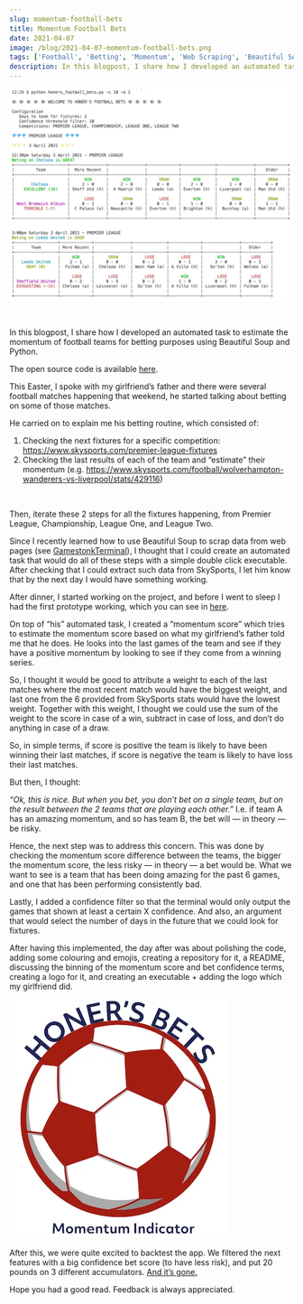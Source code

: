 ```yaml
---
slug: momentum-football-bets
title: Momentum Football Bets
date: 2021-04-07
image: /blog/2021-04-07-momentum-football-bets.png
tags: ['Football', 'Betting', 'Momentum', 'Web Scraping', 'Beautiful Soup', 'Python']
description: In this blogpost, I share how I developed an automated task to estimate the momentum of football teams for betting purposes using Beautiful Soup and Python.
---
```


<p align="center">
    <img width="600" src="/blog/2021-04-07-momentum-football-bets.png"/>
</p>

<br />

In this blogpost, I share how I developed an automated task to estimate the momentum of football teams for betting purposes using Beautiful Soup and Python.

The open source code is available [here](https://github.com/DidierRLopes/momentum-football-bets).

<!-- truncate -->

<div style={{borderTop: '1px solid #0088CC', margin: '1.5em 0'}} />

This Easter, I spoke with my girlfriend’s father and there were several football matches happening that weekend, he started talking about betting on some of those matches.

He carried on to explain me his betting routine, which consisted of:

1. Checking the next fixtures for a specific competition: https://www.skysports.com/premier-league-fixtures
2. Checking the last results of each of the team and “estimate” their momentum (e.g. https://www.skysports.com/football/wolverhampton-wanderers-vs-liverpool/stats/429116)

<br />

Then, iterate these 2 steps for all the fixtures happening, from Premier League, Championship, League One, and League Two.

Since I recently learned how to use Beautiful Soup to scrap data from web pages (see [GamestonkTerminal](https://dro-lopes.medium.com/gamestonk-terminal-the-next-best-thing-after-bloomberg-terminal-a263c001a61f)), I thought that I could create an automated task that would do all of these steps with a simple double click executable. After checking that I could extract such data from SkySports, I let him know that by the next day I would have something working.

After dinner, I started working on the project, and before I went to sleep I had the first prototype working, which you can see in [here](https://github.com/DidierRLopes/momentum-football-bets).

On top of “his” automated task, I created a “momentum score” which tries to estimate the momentum score based on what my girlfriend’s father told me that he does. He looks into the last games of the team and see if they have a positive momentum by looking to see if they come from a winning series.

So, I thought it would be good to attribute a weight to each of the last matches where the most recent match would have the biggest weight, and last one from the 6 provided from SkySports stats would have the lowest weight. Together with this weight, I thought we could use the sum of the weight to the score in case of a win, subtract in case of loss, and don’t do anything in case of a draw.

So, in simple terms, if score is positive the team is likely to have been winning their last matches, if score is negative the team is likely to have loss their last matches.

But then, I thought:

_“Ok, this is nice. But when you bet, you don’t bet on a single team, but on the result between the 2 teams that are playing each other.”_ I.e. if team A has an amazing momentum, and so has team B, the bet will — in theory — be risky.

Hence, the next step was to address this concern. This was done by checking the momentum score difference between the teams, the bigger the momentum score, the less risky — in theory — a bet would be. What we want to see is a team that has been doing amazing for the past 6 games, and one that has been performing consistently bad.

Lastly, I added a confidence filter so that the terminal would only output the games that shown at least a certain X confidence. And also, an argument that would select the number of days in the future that we could look for fixtures.

After having this implemented, the day after was about polishing the code, adding some colouring and emojis, creating a repository for it, a README, discussing the binning of the momentum score and bet confidence terms, creating a logo for it, and creating an executable + adding the logo which my girlfriend did.

![image](/blog/2021-04-07-momentum-football-bets_1.png)

After this, we were quite excited to backtest the app. We filtered the next features with a big confidence bet score (to have less risk), and put 20 pounds on 3 different accumulators. [And it’s gone.](https://www.youtube.com/watch?v=-DT7bX-B1Mg)

Hope you had a good read. Feedback is always appreciated.

